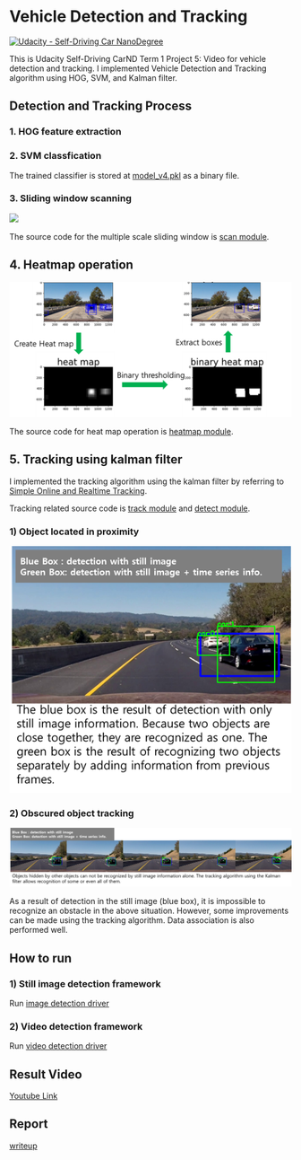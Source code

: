 # Vehicle Detection and Tracking
[![Udacity - Self-Driving Car NanoDegree](https://s3.amazonaws.com/udacity-sdc/github/shield-carnd.svg)](http://www.udacity.com/drive)

This is Udacity Self-Driving CarND Term 1 Project 5: Video for vehicle detection and tracking. 
I implemented Vehicle Detection and Tracking algorithm using HOG, SVM, and Kalman filter.

## Detection and Tracking Process

### 1. HOG feature extraction

### 2. SVM classfication

The trained classifier is stored at [model_v4.pkl](https://drive.google.com/drive/folders/0B-NpzyGJDuXEVmR4eU1sUnFXVTg) as a binary file.

### 3. Sliding window scanning

<img src="output_images/scan.gif">

The source code for the multiple scale sliding window is [scan module](https://github.com/penny4860/Vehicle-Detection/blob/master/car/scan.py).

## 4. Heatmap operation

<img src="output_images/heatmap.png">

The source code for heat map operation is [heatmap module](https://github.com/penny4860/Vehicle-Detection/blob/master/car/heatmap.py).


## 5. Tracking using kalman filter

I implemented the tracking algorithm using the kalman filter by referring to [Simple Online and Realtime Tracking](https://arxiv.org/abs/1602.00763). 

Tracking related source code is [track module](https://github.com/penny4860/Vehicle-Detection/blob/master/car/track.py) and [detect module](https://github.com/penny4860/Vehicle-Detection/blob/master/car/track.py).

### 1) Object located in proximity

<img src="output_images/separation.png">

### 2) Obscured object tracking

<img src="output_images/tracking.png">

As a result of detection in the still image (blue box), it is impossible to recognize an obstacle in the above situation. However, some improvements can be made using the tracking algorithm. Data association is also performed well.

## How to run

### 1) Still image detection framework

Run [image detection driver](https://github.com/penny4860/Vehicle-Detection/blob/master/car/4_img_detection.py)

### 2) Video detection framework

Run [video detection driver](https://github.com/penny4860/Vehicle-Detection/blob/master/car/5_video_detection.py)


## Result Video

[Youtube Link](https://www.youtube.com/watch?v=DgNtyNuCMbQ)


## Report

[writeup](https://github.com/penny4860/Vehicle-Detection/writeup.md)

